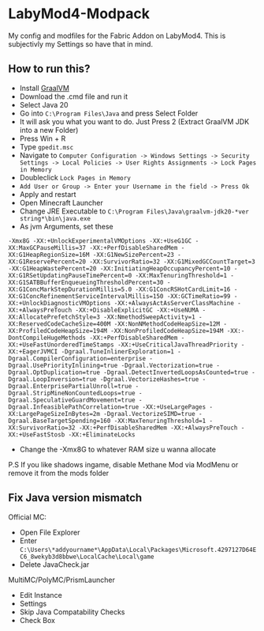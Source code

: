 # LabyMod4-Modpack

My config and modfiles for the Fabric Addon on LabyMod4.
This is subjectivly my Settings so have that in mind.

## How to run this?
- Install [GraalVM](https://github.com/he3als/graalvm-downloader/releases)
- Download the .cmd file and run it
- Select Java 20
- Go into `C:\Program Files\Java` and press Select Folder
- It will ask you what you want to do. Just Press 2 (Extract GraalVM JDK into a new Folder)
- Press Win + R
- Type `gpedit.msc`
- Navigate to `Computer Configuration -> Windows Settings -> Security Settings -> Local Policies -> User Rights Assignments -> Lock Pages in Memory`
- Doubleclick `Lock Pages in Memory`
- `Add User or Group -> Enter your Username in the field -> Press Ok`
- Apply and restart
- Open Minecraft Launcher
- Change JRE Executable to `C:\Program Files\Java\graalvm-jdk20-*ver string*\bin\java.exe`
- As jvm Arguments, set these
```
-Xmx8G -XX:+UnlockExperimentalVMOptions -XX:+UseG1GC -XX:MaxGCPauseMillis=37 -XX:+PerfDisableSharedMem -XX:G1HeapRegionSize=16M -XX:G1NewSizePercent=23 -XX:G1ReservePercent=20 -XX:SurvivorRatio=32 -XX:G1MixedGCCountTarget=3 -XX:G1HeapWastePercent=20 -XX:InitiatingHeapOccupancyPercent=10 -XX:G1RSetUpdatingPauseTimePercent=0 -XX:MaxTenuringThreshold=1 -XX:G1SATBBufferEnqueueingThresholdPercent=30 -XX:G1ConcMarkStepDurationMillis=5.0 -XX:G1ConcRSHotCardLimit=16 -XX:G1ConcRefinementServiceIntervalMillis=150 -XX:GCTimeRatio=99 -XX:+UnlockDiagnosticVMOptions -XX:+AlwaysActAsServerClassMachine -XX:+AlwaysPreTouch -XX:+DisableExplicitGC -XX:+UseNUMA -XX:AllocatePrefetchStyle=3 -XX:NmethodSweepActivity=1 -XX:ReservedCodeCacheSize=400M -XX:NonNMethodCodeHeapSize=12M -XX:ProfiledCodeHeapSize=194M -XX:NonProfiledCodeHeapSize=194M -XX:-DontCompileHugeMethods -XX:+PerfDisableSharedMem -XX:+UseFastUnorderedTimeStamps -XX:+UseCriticalJavaThreadPriority -XX:+EagerJVMCI -Dgraal.TuneInlinerExploration=1 -Dgraal.CompilerConfiguration=enterprise -Dgraal.UsePriorityInlining=true -Dgraal.Vectorization=true -Dgraal.OptDuplication=true -Dgraal.DetectInvertedLoopsAsCounted=true -Dgraal.LoopInversion=true -Dgraal.VectorizeHashes=true -Dgraal.EnterprisePartialUnroll=true -Dgraal.StripMineNonCountedLoops=true -Dgraal.SpeculativeGuardMovement=true -Dgraal.InfeasiblePathCorrelation=true -XX:+UseLargePages -XX:LargePageSizeInBytes=2m -Dgraal.VectorizeSIMD=true -Dgraal.BaseTargetSpending=160 -XX:MaxTenuringThreshold=1 -XX:SurvivorRatio=32 -XX:+PerfDisableSharedMem -XX:+AlwaysPreTouch -XX:+UseFastStosb -XX:+EliminateLocks
```
- Change the -Xmx8G to whatever RAM size u wanna allocate

P.S
If you like shadows ingame, disable Methane Mod via ModMenu or remove it from the mods folder


## Fix Java version mismatch

Official MC:

- Open File Explorer
- Enter `C:\Users\*addyourname*\AppData\Local\Packages\Microsoft.4297127D64EC6_8wekyb3d8bbwe\LocalCache\Local\game`
- Delete JavaCheck.jar

MultiMC/PolyMC/PrismLauncher

- Edit Instance
- Settings
- Skip Java Compatability Checks
- Check Box

